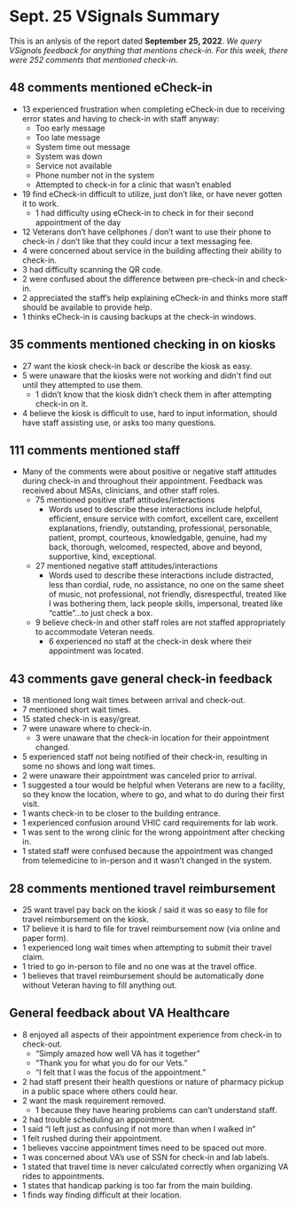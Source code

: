 # Sept. 25 VSignals Summary

This is an anlysis of the report dated **September 25, 2022**. *We query VSignals feedback for anything that mentions check-in. For this week, there were 252 comments that mentioned check-in.*

## 48 comments mentioned eCheck-in
* 13 experienced frustration when completing eCheck-in due to receiving error states and having to check-in with staff anyway:
  * Too early message
  * Too late message
  * System time out message
  * System was down
  * Service not available
  * Phone number not in the system
  * Attempted to check-in for a clinic that wasn’t enabled
* 19 find eCheck-in difficult to utilize, just don’t like, or have never gotten it to work.
  * 1 had difficulty using eCheck-in to check in for their second appointment of the day
* 12 Veterans don’t have cellphones / don’t want to use their phone to check-in / don’t like that they could incur a text messaging fee.
* 4 were concerned about service in the building affecting their ability to check-in.
* 3 had difficulty scanning the QR code.
* 2 were confused about the difference between pre-check-in and check-in.
* 2 appreciated the staff’s help explaining eCheck-in and thinks more staff should be available to provide help.
* 1 thinks eCheck-in is causing backups at the check-in windows.

## 35 comments mentioned checking in on kiosks
* 27 want the kiosk check-in back or describe the kiosk as easy.
* 5 were unaware that the kiosks were not working and didn't find out until they attempted to use them.
  * 1 didn’t know that the kiosk didn’t check them in after attempting check-in on it.
* 4 believe the kiosk is difficult to use, hard to input information, should have staff assisting use, or asks too many questions.

## 111 comments mentioned staff
* Many of the comments were about positive or negative staff attitudes during check-in and throughout their appointment. Feedback was received about MSAs, clinicians, and other staff roles.
    * 75 mentioned positive staff attitudes/interactions
        * Words used to describe these interactions include helpful, efficient, ensure service with comfort, excellent care, excellent explanations, friendly, outstanding, professional, personable, patient, prompt, courteous, knowledgable, genuine, had my back, thorough, welcomed, respected, above and beyond, supportive, kind, exceptional.
    * 27 mentioned negative staff attitudes/interactions
        * Words used to describe these interactions include distracted, less than cordial, rude, no assistance, no one on the same sheet of music, not professional, not friendly, disrespectful, treated like I was bothering them, lack people skills, impersonal, treated like “cattle”…to just check a box.
    * 9 believe check-in and other staff roles are not staffed appropriately to accommodate Veteran needs.
        * 6 experienced no staff at the check-in desk where their appointment was located.    

## 43 comments gave general check-in feedback
* 18 mentioned long wait times between arrival and check-out.
* 7 mentioned short wait times.
* 15 stated check-in is easy/great.
* 7 were unaware where to check-in.
  * 3 were unaware that the check-in location for their appointment changed.
* 5 experienced staff not being notified of their check-in, resulting in some no shows and long wait times.
* 2 were unaware their appointment was canceled prior to arrival.
* 1 suggested a tour would be helpful when Veterans are new to a facility, so they know the location, where to go, and what to do during their first visit.
* 1 wants check-in to be closer to the building entrance.
* 1 experienced confusion around VHIC card requirements for lab work.
* 1 was sent to the wrong clinic for the wrong appointment after checking in.
* 1 stated staff were confused because the appointment was changed from telemedicine to in-person and it wasn’t changed in the system.

## 28 comments mentioned travel reimbursement
* 25 want travel pay back on the kiosk / said it was so easy to file for travel reimbursement on the kiosk.
* 17 believe it is hard to file for travel reimbursement now (via online and paper form).
* 1 experienced long wait times when attempting to submit their travel claim.
* 1 tried to go in-person to file and no one was at the travel office.
* 1 believes that travel reimbursement should be automatically done without Veteran having to fill anything out.

## General feedback about VA Healthcare
* 8 enjoyed all aspects of their appointment experience from check-in to check-out.
   * “Simply amazed how well VA has it together”
   * “Thank you for what you do for our Vets.”
   * “I felt that I was the focus of the appointment.”
* 2 had staff present their health questions or nature of pharmacy pickup in a public space where others could hear.
* 2 want the mask requirement removed.
   * 1 because they have hearing problems can can’t understand staff.
* 2 had trouble scheduling an appointment.
* 1 said “I left just as confusing if not more than when I walked in”
* 1 felt rushed during their appointment.
* 1 believes vaccine appointment times need to be spaced out more.
* 1 was concerned about VA’s use of SSN for check-in and lab labels.
* 1 stated that travel time is never calculated correctly when organizing VA rides to appointments.
* 1 states that handicap parking is too far from the main building.
* 1 finds way finding difficult at their location.

